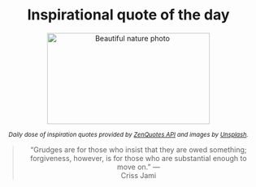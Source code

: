 
<div align="center">

# Inspirational quote of the day

<img src="./data/photo.jpeg" alt="Beautiful nature photo" width="320" height="180">

<sub><i>Daily dose of inspiration quotes provided by [ZenQuotes API](https://zenquotes.io/) and images by [Unsplash](https://unsplash.com/).</i></sub>


<blockquote>&ldquo;Grudges are for those who insist that they are owed something; forgiveness, however, is for those who are substantial enough to move on.&rdquo; &mdash; <footer>Criss Jami</footer></blockquote>

</div>
